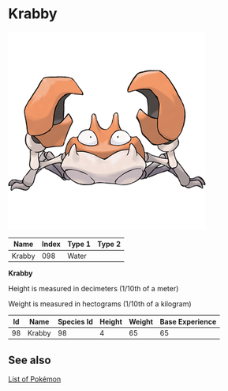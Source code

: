 # Krabby


![Krabby](images/098.png)

| **Name** | **Index** | **Type 1** | **Type 2** |
|----|----|----|----|
| Krabby | 098 | Water  |  |

**Krabby** 


Height is measured in decimeters (1/10th of a meter)

Weight is measured in hectograms (1/10th of a kilogram)

| **Id** | **Name** | **Species Id** | **Height** | **Weight** | **Base Experience** |
|--------|----------|----------------|------------|------------|---------------------|
| 98 | Krabby | 98 | 4 | 65 | 65 |


## See also

[List of Pokémon](../pokemon.md)
